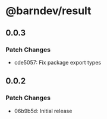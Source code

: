 # @barndev/result

## 0.0.3

### Patch Changes

- cde5057: Fix package export types

## 0.0.2

### Patch Changes

- 06b9b5d: Initial release
